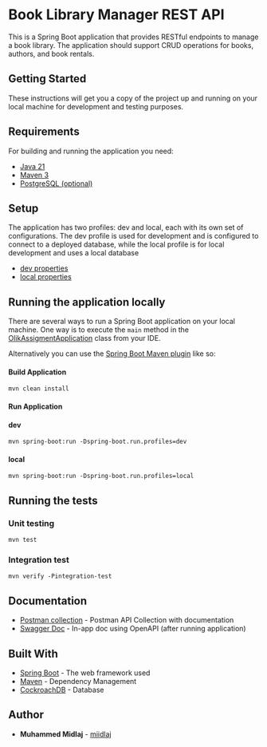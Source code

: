 # Book Library Manager REST API

This is a  Spring Boot application that provides RESTful endpoints to manage a book library. The application should support CRUD operations for books, authors, and book rentals.

## Getting Started

These instructions will get you a copy of the project up and running on your local machine for development and testing purposes.

## Requirements

For building and running the application you need:

- [Java 21](https://www.oracle.com/java/technologies/downloads/#java21)
- [Maven 3](https://maven.apache.org/)
- [PostgreSQL (optional)](https://www.postgresql.org/download/)

## Setup

The application has two profiles: dev and local, each with its own set of configurations. The dev profile is used for development and is configured to connect to a deployed database, while the local profile is for local development and uses a local database
- [dev properties](src/main/resources/application-dev.yml)
- [local properties](src/main/resources/application-local.yml)

## Running the application locally

There are several ways to run a Spring Boot application on your local machine. One way is to execute the `main` method in the [OlikAssigmentApplication](src/main/java/com/midlaj/olikassigment/OlikAssigmentApplication.java) class from your IDE.

Alternatively you can use the [Spring Boot Maven plugin](https://docs.spring.io/spring-boot/docs/current/reference/html/build-tool-plugins-maven-plugin.html) like so:

#### Build Application
```shell
mvn clean install
```

#### Run Application

#### dev
```shell
mvn spring-boot:run -Dspring-boot.run.profiles=dev
```

#### local
```shell
mvn spring-boot:run -Dspring-boot.run.profiles=local
```

## Running the tests

### Unit  testing

```shell
mvn test
```

### Integration test

```shell
mvn verify -Pintegration-test
```

## Documentation

* [Postman collection](https://www.postman.com/martian-sunset-628462/workspace/olik-assigment/collection/15935546-44af0d6b-a545-46b5-9263-1f682fa763a6?action=share&creator=15935546) - Postman API Collection with documentation
* [Swagger Doc](http://localhost:8080/swagger-ui/index.html) - In-app doc using OpenAPI (after running application)


## Built With

* [Spring Boot](http://www.dropwizard.io/1.0.2/docs/) - The web framework used
* [Maven](https://maven.apache.org/) - Dependency Management
* [CockroachDB](https://www.cockroachlabs.com/) - Database


## Author
* **Muhammed Midlaj** - [miidlaj](https://github.com/miidlaj)
